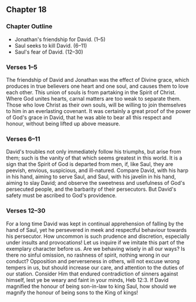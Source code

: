 ## Chapter 18

### Chapter Outline

- Jonathan's friendship for David. (1–5)
- Saul seeks to kill David. (6–11)
- Saul's fear of David. (12–30)

### Verses 1–5

The friendship of David and Jonathan was the effect of Divine grace, which produces in true believers one heart and one soul, and causes them to love each other. This union of souls is from partaking in the Spirit of Christ. Where God unites hearts, carnal matters are too weak to separate them. Those who love Christ as their own souls, will be willing to join themselves to him in an everlasting covenant. It was certainly a great proof of the power of God's grace in David, that he was able to bear all this respect and honour, without being lifted up above measure.

### Verses 6–11

David's troubles not only immediately follow his triumphs, but arise from them; such is the vanity of that which seems greatest in this world. It is a sign that the Spirit of God is departed from men, if, like Saul, they are peevish, envious, suspicious, and ill-natured. Compare David, with his harp in his hand, aiming to serve Saul, and Saul, with his javelin in his hand, aiming to slay David; and observe the sweetness and usefulness of God's persecuted people, and the barbarity of their persecutors. But David's safety must be ascribed to God's providence.

### Verses 12–30

For a long time David was kept in continual apprehension of falling by the hand of Saul, yet he persevered in meek and respectful behaviour towards his persecutor. How uncommon is such prudence and discretion, especially under insults and provocations! Let us inquire if we imitate this part of the exemplary character before us. Are we behaving wisely in all our ways? Is there no sinful omission, no rashness of spirit, nothing wrong in our conduct? Opposition and perverseness in others, will not excuse wrong tempers in us, but should increase our care, and attention to the duties of our station. Consider Him that endured contradiction of sinners against himself, lest ye be weary and faint in your minds, Heb 12:3. If David magnified the honour of being son-in-law to king Saul, how should we magnify the honour of being sons to the King of kings!

